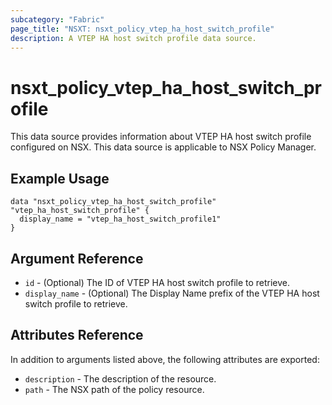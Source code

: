 ```yaml
---
subcategory: "Fabric"
page_title: "NSXT: nsxt_policy_vtep_ha_host_switch_profile"
description: A VTEP HA host switch profile data source.
---
```


# nsxt_policy_vtep_ha_host_switch_profile

This data source provides information about VTEP HA host switch profile configured on NSX.
This data source is applicable to NSX Policy Manager.

## Example Usage

```hcl
data "nsxt_policy_vtep_ha_host_switch_profile" "vtep_ha_host_switch_profile" {
  display_name = "vtep_ha_host_switch_profile1"
}
```

## Argument Reference

* `id` - (Optional) The ID of VTEP HA host switch profile to retrieve.
* `display_name` - (Optional) The Display Name prefix of the VTEP HA host switch profile to retrieve.

## Attributes Reference

In addition to arguments listed above, the following attributes are exported:

* `description` - The description of the resource.
* `path` - The NSX path of the policy resource.
